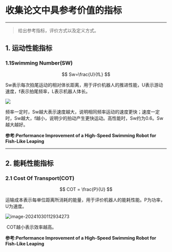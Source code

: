#  收集论文中具参考价值的指标

---

> 给出参考指标，评价方式以及定义方式。

## 1. 运动性能指标

### 1.1Swimming Number(SW)

$$
Sw=\frac{U}{fL}
$$

​	Sw表示每次拍尾运动的相对体长距离，用于评价机器人的推进性能，U表示游动速度，f表示拍尾频率，L表示机器人体长。

![](https://gitee.com/airporal/image_hub/raw/master/img/202410301122763.png)

​	频率一定时，Sw越大表示速度越大，说明相同频率运动的速度更快；速度一定时，Sw越大，f越小，说明少的拍动产生更快运动。高性能时，Sw约为0.6。Sw越大越好。

**参考:Performance Improvement of a High-Speed Swimming Robot for Fish-Like Leaping**



---

## 2. 能耗性能指标

### 2.1 Cost Of Transport(COT)

$$
COT = \frac{P}{U}
$$

​	运输成本表示每单位距离所消耗的能量，用于评价机器人的能耗性能。P为功率，U为速度。

![image-20241030112934273](https://gitee.com/airporal/image_hub/raw/master/img/202410301129303.png)

​	COT越小表示效率越高。

**参考:Performance Improvement of a High-Speed Swimming Robot for Fish-Like Leaping**

































